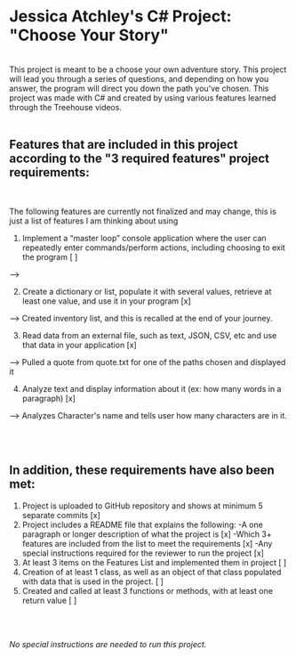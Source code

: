  # Jessica Atchley's C# Project: "Choose Your Story"
<br>
 This project is meant to be a choose your own adventure story. This project will lead you through a series of questions, and depending on how you answer, the program will direct you down the path you've chosen. This project was made with C# and created by using various features learned through the Treehouse videos.
<br>
<br>

## Features that are included in this project according to the "3 required features" project requirements:
<br>


The following features are currently not finalized and may change, this is just a list of features I am thinking about using


1. Implement a “master loop” console application where the user can repeatedly enter commands/perform actions, including choosing to exit the program [ ]

--> 

2. Create a dictionary or list, populate it with several values, retrieve at least one value, and use it in your program [x]

--> Created inventory list, and this is recalled at the end of your journey.

3. Read data from an external file, such as text, JSON, CSV, etc and use that data in your application [x]

--> Pulled a quote from quote.txt for one of the paths chosen and displayed it

4. Analyze text and display information about it (ex: how many words in a paragraph) [x]

--> Analyzes Character's name and tells user how many characters are in it. 



<br>
<br>

## In addition, these requirements have also been met:

1. Project is uploaded to GitHub repository and shows at minimum 5 separate commits [x]
2. Project includes a README file that explains the following:
-A one paragraph or longer description of what the project is [x]
-Which 3+ features are included from the list to meet the requirements [x]
-Any special instructions required for the reviewer to run the project [x]
3. At least 3 items on the Features List and implemented them in project [ ]
4. Creation of at least 1 class, as well as an object of that class populated with data that is used in the project. [ ]
5. Created and called at least 3 functions or methods, with at least one return value [ ]
<br>
<br>


*No special instructions are needed to run this project.*